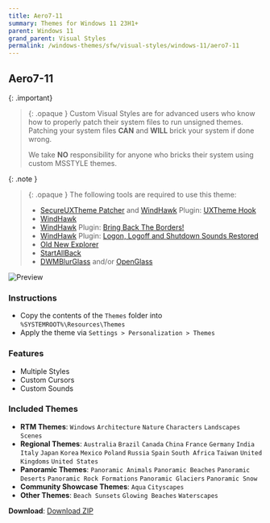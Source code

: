 ```yaml
---
title: Aero7-11
summary: Themes for Windows 11 23H1+
parent: Windows 11
grand_parent: Visual Styles
permalink: /windows-themes/sfw/visual-styles/windows-11/aero7-11
---
```


## Aero7-11

{: .important}
> {: .opaque }
> Custom Visual Styles are for advanced users who know how to properly patch their system files to run unsigned themes.  
> Patching your system files **CAN** and **WILL** brick your system if done wrong.
>
> We take **NO** responsibility for anyone who bricks their system using custom MSSTYLE themes.

{: .note }
> {: .opaque }
> The following tools are required to use this theme:
>
> - [SecureUXTheme Patcher][SecureUXTheme] and [WindHawk][WindHawk] Plugin: [UXTheme Hook][UXThemeHook]
> - [WindHawk][WindHawk]
> - [WindHawk][WindHawk] Plugin: [Bring Back The Borders!][BringBackTheBorders]
> - [WindHawk][WindHawk] Plugin: [Logon, Logoff and Shutdown Sounds Restored][SoundsRestored]
> - [Old New Explorer][OldNewExplorer]
> - [StartAllBack][StartAllBack]
> - [DWMBlurGlass][DWMBlurGlass] and/or [OpenGlass][OpenGlass]

![Preview][Preview]  

### Instructions

- Copy the contents of the `Themes` folder into `%SYSTEMROOT%\Resources\Themes`
- Apply the theme via `Settings > Personalization > Themes`

### Features

- Multiple Styles
- Custom Cursors
- Custom Sounds

### Included Themes

- **RTM Themes**: `Windows` `Architecture` `Nature` `Characters` `Landscapes` `Scenes`
- **Regional Themes**: `Australia` `Brazil` `Canada` `China` `France` `Germany` `India` `Italy` `Japan` `Korea` `Mexico` `Poland` `Russia` `Spain` `South Africa` `Taiwan` `United Kingdoms` `United States`
- **Panoramic Themes**: `Panoramic Animals` `Panoramic Beaches` `Panoramic Deserts` `Panoramic Rock Formations` `Panoramic Glaciers` `Panoramic Snow`
- **Community Showcase Themes**: `Aqua` `Cityscapes`
- **Other Themes**: `Beach Sunsets` `Glowing Beaches` `Waterscapes`

**Download**: [Download ZIP][DownloadZIP]

<!-- ///////////////////////////////////////////////////////////////////////////////////////////////////////////////////////////////////////////////////// -->

[WindHawk]: https://windhawk.net/
[BringBackTheBorders]: https://windhawk.net/mods/w11-dwm-fix/
[SoundsRestored]: https://windhawk.net/mods/logon-logoff-shutdown-sounds
[UxThemeHook]: https://windhawk.net/mods/uxtheme-hook
[SecureUxTheme]: https://github.com/namazso/SecureUxTheme
[OldNewExplorer]: https://msfn.org/board/topic/170375-oldnewexplorer-119/
[DWMBlurGlass]: https://github.com/Maplespe/DWMBlurGlass
[OpenGlass]: https://virtualcustoms.net/showthread.php/88998-OpenGlass-Installer-for-Windows-11-22H2
[StartAllBack]: https://www.startallback.com/

[Preview]: https://gitlab.com/the-back-room/visual-styles/windows-11/sfw/aero7-11/-/raw/main/Extras/Preview.bmp

[DownloadZIP]: https://gitlab.com/the-back-room/visual-styles/windows-11/sfw/aero7-11/-/archive/main/aero7-11-main.zip

<!-- ///////////////////////////////////////////////////////////////////////////////////////////////////////////////////////////////////////////////////// -->
